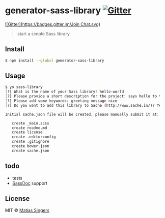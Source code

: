 # generator-sass-library [![Gitter](http://img.shields.io/badge/gitter-join%20chat%20%E2%86%92-brightgreen.svg?style=flat-square)](https://gitter.im/matiassingers/generator-sass-library?utm_source=badge&utm_medium=badge&utm_campaign=pr-badge)
[![Gitter](https://badges.gitter.im/Join Chat.svg)](https://gitter.im/matiassingers/generator-sass-library?utm_source=badge&utm_medium=badge&utm_campaign=pr-badge&utm_content=badge)
> start a simple Sass library


## Install

```sh
$ npm install --global generator-sass-library
```


## Usage

```sh
$ yo sass-library
[?] What is the name of your Sass library? hello-world
[?] Please provide a short description for the project: says hello to the entire world
[?] Please add some keywords: greeting message nice
[?] Do you want to add this library to Sache (http://www.sache.in/)? Yes

Initial sache.json file will be created, please manually submit it at: http://www.sache.in/

   create _main.scss
   create readme.md
   create license
   create .editorconfig
   create .gitignore
   create bower.json
   create sache.json

```

## todo
- tests
- [SassDoc](http://sassdoc.com/) support


## License

MIT © [Matias Singers](http://mts.io)
